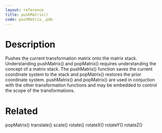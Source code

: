 ```yaml
---
layout: reference
title: pushMatrix()
code: pushMatrix_.pde
---
```


# Description

Pushes the current transformation matrix onto the matrix stack. Understanding pushMatrix() and popMatrix() requires understanding the concept of a matrix stack. The pushMatrix() function saves the current coordinate system to the stack and popMatrix() restores the prior coordinate system. pushMatrix() and popMatrix() are used in conjuction with the other transformation functions and may be embedded to control the scope of the transformations.

# Related

popMatrix()
translate()
scale()
rotate()
rotateX()
rotateY()
rotateZ()
